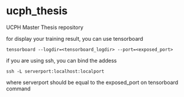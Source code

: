 # ucph_thesis
UCPH Master Thesis repository


for display your training result, you can use tensorboard 

```shell
tensorboard --logdir=<tensorboard_logdir> --port=<exposed_port>
```

if you are using ssh, you can bind the addess
```shell
ssh -L serverport:localhost:localport
```
where serverport should be equal to the exposed_port on tensorboard command
